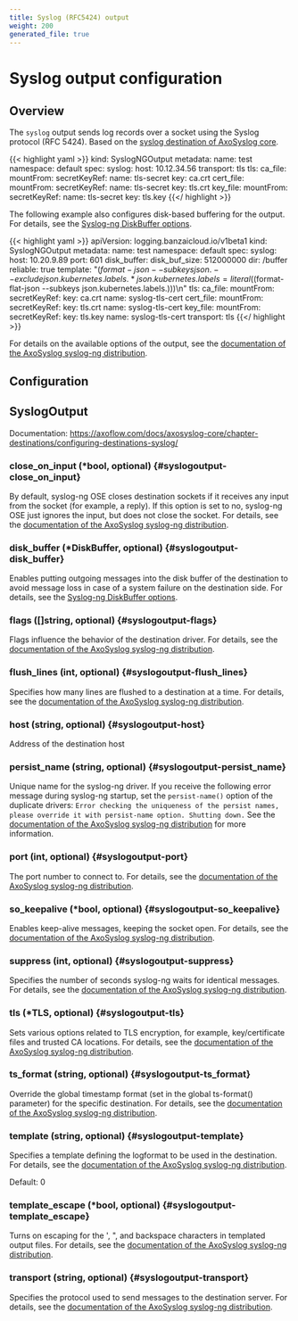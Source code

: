 ```yaml
---
title: Syslog (RFC5424) output
weight: 200
generated_file: true
---
```


# Syslog output configuration
## Overview

The `syslog` output sends log records over a socket using the Syslog protocol (RFC 5424). Based on the [syslog destination of AxoSyslog core](https://axoflow.com/docs/axosyslog-core/chapter-destinations/configuring-destinations-syslog/).


{{< highlight yaml >}}
kind: SyslogNGOutput
metadata:
  name: test
  namespace: default
spec:
  syslog:
    host: 10.12.34.56
    transport: tls
    tls:
      ca_file:
        mountFrom:
          secretKeyRef:
            name: tls-secret
            key: ca.crt
      cert_file:
        mountFrom:
          secretKeyRef:
            name: tls-secret
            key: tls.crt
      key_file:
        mountFrom:
          secretKeyRef:
            name: tls-secret
            key: tls.key
{{</ highlight >}}

The following example also configures disk-based buffering for the output. For details, see the [Syslog-ng DiskBuffer options](../disk_buffer/).

{{< highlight yaml >}}
apiVersion: logging.banzaicloud.io/v1beta1
kind: SyslogNGOutput
metadata:
  name: test
  namespace: default
spec:
  syslog:
    host: 10.20.9.89
    port: 601
    disk_buffer:
      disk_buf_size: 512000000
      dir: /buffer
      reliable: true
    template: "$(format-json
                --subkeys json.
                --exclude json.kubernetes.labels.*
                json.kubernetes.labels=literal($(format-flat-json --subkeys json.kubernetes.labels.)))\n"
    tls:
      ca_file:
        mountFrom:
          secretKeyRef:
            key: ca.crt
            name: syslog-tls-cert
      cert_file:
        mountFrom:
          secretKeyRef:
            key: tls.crt
            name: syslog-tls-cert
      key_file:
        mountFrom:
          secretKeyRef:
            key: tls.key
            name: syslog-tls-cert
    transport: tls
{{</ highlight >}}

For details on the available options of the output, see the [documentation of the AxoSyslog syslog-ng distribution](https://axoflow.com/docs/axosyslog-core/chapter-destinations/configuring-destinations-syslog/).


## Configuration
## SyslogOutput

Documentation: https://axoflow.com/docs/axosyslog-core/chapter-destinations/configuring-destinations-syslog/

### close_on_input (*bool, optional) {#syslogoutput-close_on_input}

By default, syslog-ng OSE closes destination sockets if it receives any input from the socket (for example, a reply). If this option is set to no, syslog-ng OSE just ignores the input, but does not close the socket. For details, see the [documentation of the AxoSyslog syslog-ng distribution](https://axoflow.com/docs/axosyslog-core/chapter-destinations/configuring-destinations-syslog/reference-destination-syslog-chapter/#close-on-input). 


### disk_buffer (*DiskBuffer, optional) {#syslogoutput-disk_buffer}

Enables putting outgoing messages into the disk buffer of the destination to avoid message loss in case of a system failure on the destination side. For details, see the [Syslog-ng DiskBuffer options](../disk_buffer/). 


### flags ([]string, optional) {#syslogoutput-flags}

Flags influence the behavior of the destination driver. For details, see the [documentation of the AxoSyslog syslog-ng distribution](https://axoflow.com/docs/axosyslog-core/chapter-destinations/configuring-destinations-syslog/reference-destination-syslog-chapter/#flags). 


### flush_lines (int, optional) {#syslogoutput-flush_lines}

Specifies how many lines are flushed to a destination at a time. For details, see the [documentation of the AxoSyslog syslog-ng distribution](https://axoflow.com/docs/axosyslog-core/chapter-destinations/configuring-destinations-syslog/reference-destination-syslog-chapter/#flush-lines). 


### host (string, optional) {#syslogoutput-host}

Address of the destination host 


### persist_name (string, optional) {#syslogoutput-persist_name}

Unique name for the syslog-ng driver. If you receive the following error message during syslog-ng startup, set the `persist-name()` option of the duplicate drivers: `Error checking the uniqueness of the persist names, please override it with persist-name option. Shutting down.` See the [documentation of the AxoSyslog syslog-ng distribution](https://axoflow.com/docs/axosyslog-core/chapter-destinations/configuring-destinations-http-nonjava/reference-destination-http-nonjava/#persist-name) for more information. 


### port (int, optional) {#syslogoutput-port}

The port number to connect to. For details, see the [documentation of the AxoSyslog syslog-ng distribution](https://axoflow.com/docs/axosyslog-core/chapter-destinations/configuring-destinations-syslog/reference-destination-syslog-chapter/#port-or-destport). 


### so_keepalive (*bool, optional) {#syslogoutput-so_keepalive}

Enables keep-alive messages, keeping the socket open. For details, see the [documentation of the AxoSyslog syslog-ng distribution](https://axoflow.com/docs/axosyslog-core/chapter-destinations/configuring-destinations-syslog/reference-destination-syslog-chapter/#so-keepalive). 


### suppress (int, optional) {#syslogoutput-suppress}

Specifies the number of seconds syslog-ng waits for identical messages. For details, see the [documentation of the AxoSyslog syslog-ng distribution](https://axoflow.com/docs/axosyslog-core/chapter-destinations/configuring-destinations-syslog/reference-destination-syslog-chapter/#suppress). 


### tls (*TLS, optional) {#syslogoutput-tls}

Sets various options related to TLS encryption, for example, key/certificate files and trusted CA locations. For details, see the [documentation of the AxoSyslog syslog-ng distribution](https://axoflow.com/docs/axosyslog-core/chapter-destinations/configuring-destinations-syslog/reference-destination-syslog-chapter/#tls). 


### ts_format (string, optional) {#syslogoutput-ts_format}

Override the global timestamp format (set in the global ts-format() parameter) for the specific destination. For details, see the [documentation of the AxoSyslog syslog-ng distribution](https://axoflow.com/docs/axosyslog-core/chapter-destinations/configuring-destinations-syslog/reference-destination-syslog-chapter/#ts-format). 


### template (string, optional) {#syslogoutput-template}

Specifies a template defining the logformat to be used in the destination. For details, see the [documentation of the AxoSyslog syslog-ng distribution](https://axoflow.com/docs/axosyslog-core/chapter-destinations/configuring-destinations-syslog/reference-destination-syslog-chapter/#template).

Default: 0

### template_escape (*bool, optional) {#syslogoutput-template_escape}

Turns on escaping for the ', ", and backspace characters in templated output files. For details, see the [documentation of the AxoSyslog syslog-ng distribution](https://axoflow.com/docs/axosyslog-core/chapter-destinations/configuring-destinations-syslog/reference-destination-syslog-chapter/#template-escape). 


### transport (string, optional) {#syslogoutput-transport}

Specifies the protocol used to send messages to the destination server. For details, see the [documentation of the AxoSyslog syslog-ng distribution](https://axoflow.com/docs/axosyslog-core/chapter-destinations/configuring-destinations-syslog/reference-destination-syslog-chapter/#transport). 



